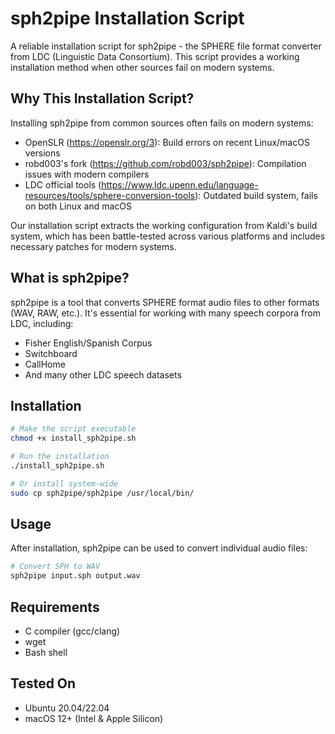 # sph2pipe Installation Script

A reliable installation script for sph2pipe - the SPHERE file format converter from LDC (Linguistic Data Consortium). This script provides a working installation method when other sources fail on modern systems.

## Why This Installation Script?

Installing sph2pipe from common sources often fails on modern systems:

 - OpenSLR (https://openslr.org/3): Build errors on recent Linux/macOS versions
 - robd003's fork (https://github.com/robd003/sph2pipe): Compilation issues with modern compilers
 - LDC official tools (https://www.ldc.upenn.edu/language-resources/tools/sphere-conversion-tools): Outdated build system, fails on both Linux and macOS

Our installation script extracts the working configuration from Kaldi's build system, which has been battle-tested across various platforms and includes necessary patches for modern systems.

## What is sph2pipe?

sph2pipe is a tool that converts SPHERE format audio files to other formats (WAV, RAW, etc.). It's essential for working with many speech corpora from LDC, including:

 - Fisher English/Spanish Corpus
 - Switchboard
 - CallHome
 - And many other LDC speech datasets

## Installation

```bash
# Make the script executable
chmod +x install_sph2pipe.sh

# Run the installation
./install_sph2pipe.sh

# Or install system-wide
sudo cp sph2pipe/sph2pipe /usr/local/bin/
```

## Usage

After installation, sph2pipe can be used to convert individual audio files:

```bash
# Convert SPH to WAV
sph2pipe input.sph output.wav
```

## Requirements

 - C compiler (gcc/clang)
 - wget
 - Bash shell

## Tested On

 - Ubuntu 20.04/22.04
 - macOS 12+ (Intel & Apple Silicon)
